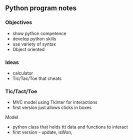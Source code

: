 ## Python program notes

### Objectives
- show python competence
- develop python skills
- use variety of syntax
- Object oriented

### Ideas
- calculator
- Tic/Tac/Toe that cheats

### Tic/Tact/Toe
- MVC model using TkInter for interactions
- first version just allows clicks in boxes

Model
- python class that holds ttt data and functions to interact
- first version - update, isWon, 